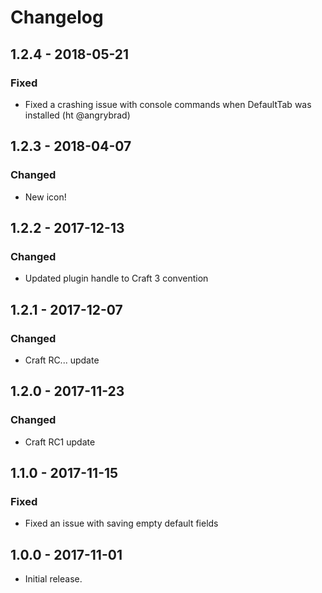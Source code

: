 # Changelog


## 1.2.4 - 2018-05-21
### Fixed
* Fixed a crashing issue with console commands when DefaultTab was installed (ht @angrybrad)

## 1.2.3 - 2018-04-07
### Changed
* New icon!

## 1.2.2 - 2017-12-13
### Changed
* Updated plugin handle to Craft 3 convention

## 1.2.1 - 2017-12-07
### Changed
* Craft RC... update

## 1.2.0 - 2017-11-23
### Changed
* Craft RC1 update

## 1.1.0 - 2017-11-15
### Fixed
* Fixed an issue with saving empty default fields

## 1.0.0 - 2017-11-01
* Initial release.